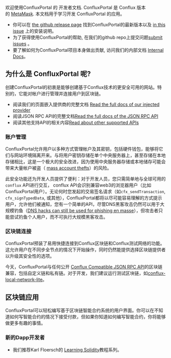 欢迎使用ConfluxPortal 的 开发者文档. ConfluxPortal 是 Conflux 版本的 [MetaMask](https://github.com/MetaMask/metamask-extension#readme). 本文档用于学习开发 ConfluxPortal 的应用。

* 你可以在 [the github release page](https://github.com/Conflux-Chain/conflux-portal/releases) 找到ConfluxPortal的最新版本以及 [in this issue](https://github.com/Conflux-Chain/conflux-portal/issues/31) 上的安装说明。
* 为了获得使用ConfluxPortal的帮助, 在我们的github repo上提交问题[submit issues](https://github.com/Conflux-Chain/conflux-portal/issues/new/choose) 。
* 要了解如何为ConfluxPortal项目本身做出贡献, 访问我们的内部文档 [Internal Docs](https://github.com/Conflux-Chain/conflux-portal/tree/develop/docs)。
## 为什么是 ConfluxPortal 呢?

创建ConfluxPortal的初衷是能够创建基于Conflux技术的更安全可用的网站。特别的，它能对帐户进行管理并连接用户到区块链。

* 阅读我们的页面嵌入提供商的完整文档 [Read the full docs of our injected provider](https://developer.conflux-chain.org/docs/conflux-portal/docs/en/portal/API_Reference/provider_api)
* 阅读JSON RPC API的完整文档[Read the full docs of the JSON RPC API](https://developer.conflux-chain.org/docs/conflux-portal/docs/en/portal/API_Reference/json_rpc_api)
* 阅读其他支持API的相关内容[Read about other supported APIs](https://developer.conflux-chain.org/docs/conflux-portal/docs/en/portal/API_Reference/experimental_api)
### 账户管理

ConfluxPortal允许用户以多种方式管理帐户及其密钥，包括硬件钱包，能够将它们与网站环境隔离开来。与将用户密钥存储在单个中央服务器上，甚至存储在本地存储相比，这是一个极大的安全改进，因为使用中央服务器存储或本地储存可能会带来大量帐户被盗（ [mass account thefts](https://www.ccn.com/cryptocurrency-exchange-etherdelta-hacked-in-dns-hijacking-scheme/)）的风险。

此安全功能还为开发人员提供了便利：对于开发人员，您只需简单地与全球可用的 `conflux` API进行交互， conflux API会识别兼容web3的浏览器用户（比如ConfluxPortal用户）。无论何时您发起的交易签名请求（如`cfx_sendTransaction`, `cfx_signTypedData`, 或其他），ConfluxPortal都将以尽可能容易理解的方式提示用户，允许他们被通知，您有一个简单的API，尽管DNS黑客攻击仍然可以用于大规模钓鱼（[DNS hacks can still be used for phishing en masse](https://medium.com/metamask/new-phishing-strategy-becoming-common-1b1123837168)），但攻击者只能尝试钓鱼个人用户，而不可执行大规模黑客攻击。

### 区块链连接

ConfluxPortal预装了易用快捷连接到Conflux区块链和Conflux测试网络的功能。这允许用户在不同步全节点的情况下开始操作，同时仍然能提供选择区块链提供者以升级其安全性的选项。

今天，ConfluxPortal与任何公开 [Conflux Compatible JSON RPC API](https://conflux-chain.github.io/conflux-doc/json-rpc/)的区块链兼容，包括自定义链和私有链。对于开发，我们建议运行测试区块链，如[conflux-local-network-lite](https://github.com/yqrashawn/conflux-local-network-lite#readme)。

## 区块链应用

ConfluxPortal可以轻松编写基于区块链智能合约系统的用户界面。你可以在不知道如何写智能合约的情况下接受付款，但如果你知道如何编写智能合约，你将能够做更多有趣的事情。


### 新的Dapp开发者

* 我们推荐Karl Floersch的 [Learning Solidity](https://karl.tech/learning-solidity-part-1-deploy-a-contract/)教程系列。

 


